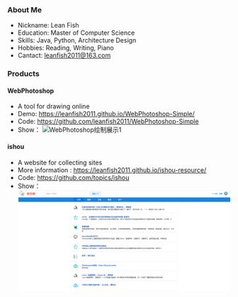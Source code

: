 ### About Me

- Nickname: Lean Fish
- Education: Master of Computer Science
- Skills: Java, Python, Architecture Design
- Hobbies: Reading, Writing, Piano
- Cantact: leanfish2011@163.com

### Products
#### WebPhotoshop
- A tool for drawing online
- Demo: <https://leanfish2011.github.io/WebPhotoshop-Simple/>
- Code: <https://github.com/leanfish2011/WebPhotoshop-Simple>
- Show：
![WebPhotoshop绘制展示1](https://raw.githubusercontent.com/leanfish2011/WebPhotoshop-Simple/master/Images/1.png)

#### ishou
- A website for collecting sites
- More information : <https://leanfish2011.github.io/ishou-resource/>
- Code: <https://github.com/topics/ishou>
- Show：
![home](https://raw.githubusercontent.com/leanfish2011/ishou-resource/gh-pages/img/home.jpg)
